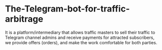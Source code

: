 # The-Telegram-bot-for-traffic-arbitrage
 It is a platform/intermediary that allows traffic masters to sell their traffic to Telegram channel admins and receive payments for attracted subscribers, we provide offers (orders), and make the work comfortable for both parties.
